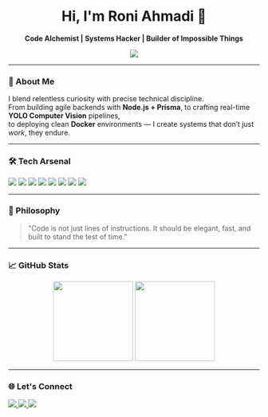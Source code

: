 <h1 align="center">Hi, I'm Roni Ahmadi 👋</h1>

<p align="center">
  <b>Code Alchemist | Systems Hacker | Builder of Impossible Things</b>
</p>

<p align="center">
  <img src="https://readme-typing-svg.herokuapp.com?color=%23F70000&size=22&center=true&vCenter=true&width=450&lines=Full-Stack+Developer;Machine+Vision+Enthusiast;DevOps+Tinkerer;Problem+Solver" />
</p>

---

### 🚀 About Me
I blend relentless curiosity with precise technical discipline.  
From building agile backends with **Node.js + Prisma**, to crafting real-time **YOLO Computer Vision** pipelines,  
to deploying clean **Docker** environments — I create systems that don’t just *work*, they endure.

---

### 🛠 Tech Arsenal
<p>
  <img src="https://img.shields.io/badge/Node.js-339933?logo=node.js&logoColor=white" />
  <img src="https://img.shields.io/badge/Prisma-2D3748?logo=prisma&logoColor=white" />
  <img src="https://img.shields.io/badge/Django-092E20?logo=django&logoColor=white" />
  <img src="https://img.shields.io/badge/Tailwind_CSS-38B2AC?logo=tailwind-css&logoColor=white" />
  <img src="https://img.shields.io/badge/Docker-2496ED?logo=docker&logoColor=white" />
  <img src="https://img.shields.io/badge/OpenCV-5C3EE8?logo=opencv&logoColor=white" />
  <img src="https://img.shields.io/badge/TensorFlow-FF6F00?logo=tensorflow&logoColor=white" />
  <img src="https://img.shields.io/badge/YOLO-A80000?logo=python&logoColor=white" />
</p>

---

### 📌 Philosophy
> "Code is not just lines of instructions. It should be elegant, fast, and built to stand the test of time."

---

### 📈 GitHub Stats
<p align="center">
  <img height="160" src="https://github-readme-stats.vercel.app/api?username=roniahmadi&show_icons=true&theme=radical" />
  <img height="160" src="https://github-readme-streak-stats.herokuapp.com/?user=roniahmadi&theme=radical" />
</p>

---

### 🌐 Let's Connect
<p>
  <a href="https://github.com/roniahmadi">
    <img src="https://img.shields.io/badge/GitHub-100000?logo=github&logoColor=white" />
  </a>
  <a href="https://linkedin.com/in/roniahmadi">
    <img src="https://img.shields.io/badge/LinkedIn-0077B5?logo=linkedin&logoColor=white" />
  </a>
  <a href="mailto:ronironiahmadi@gmail.com">
    <img src="https://img.shields.io/badge/Email-D14836?logo=gmail&logoColor=white" />
  </a>
</p>
